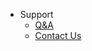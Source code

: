 <!-- 
type: menu
 -->

* Support
  * [Q&A](https://community.developers.refinitiv.com/spaces/391/index.html)
  * [Contact Us](mailto:RefinitivUIDev@refinitiv.com)
